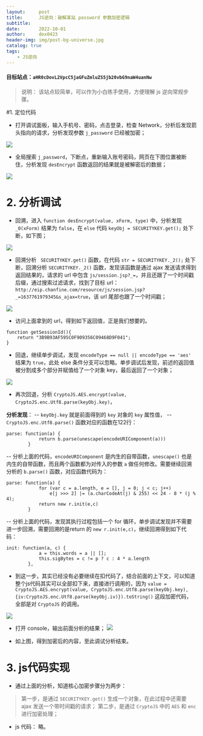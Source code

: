 ```yaml
---
layout:     post
title:      JS逆向：破解某站 password 参数加密逻辑
subtitle:   
date:       2022-10-01
author:     dex0423
header-img: img/post-bg-universe.jpg
catalog: true
tags:
    - JS逆向
---
```


#### 目标站点：`aHR0cDovL2VpcC5jaGFuZmluZS5jb20vbG9naW4uanNw`

>说明： 该站点较简单，可以作为小白练手使用，方便理解 js 逆向常规步骤。

#1. 定位代码
- 打开调试面板，输入手机号、密码，点击登录，检查 Network，分析后发现箭头指向的请求，分析发现参数 `j_password` 已经被加密；

![]({{site.baseurl}}/img-post/password-1.png)
- 全局搜索 `j_password`，下断点，重新输入账号密码，网页在下图位置被断住，分析发现 `desEncrypt` 函数返回的结果就是被解密后的数据；

![]({{site.baseurl}}/img-post/password-2.png)
# 2. 分析调试
- 回溯，进入 `function desEncrypt(value, xForm, type)` 中，分析发现 `_0(xForm)` 结果为 `false`，在 `else` 代码 `keyObj = SECURITYKEY.get();` 处下断，如下图；

![]({{site.baseurl}}/img-post/password-3.png)
- 回溯分析 ` SECURITYKEY.get()` 函数，在代码 `str = SECURITYKEY._2();` 处下断，回溯分析 `SECURITYKEY._2()` 函数，发现该函数是通过 ajax 发送请求得到返回结果的，请求的 url 中包含 `js/session.jsp?_=`，并且还跟了一个时间戳后缀，通过搜索过滤请求，找到了目标 url： `http://eip.chanfine.com/resource/js/session.jsp?_=1637761979345&s_ajax=true`，该 url 尾部也跟了一个时间戳；

![]({{site.baseurl}}/img-post/password-4.png)
- 访问上面拿到的 url，得到如下返回值，正是我们想要的。
```
function getSessionId(){
	return "3B9B93AF595C0F909356C09468D9F041";
}
```
- 回退，继续单步调试，发现 `encodeType == null || encodeType == 'aes'` 结果为 `true`，此处 else 条件分支可以忽略。单步调试后发现，前述的返回值被分割成多个部分并赋值给了一个对象 key，最后返回了一个对象；

![]({{site.baseurl}}/img-post/password-5.png)

- 再次回退，分析 `CryptoJS.AES.encrypt(value, CryptoJS.enc.Utf8.parse(keyObj.key)`，

**分析发现**：
-- `keyObj.key` 就是前面得到的 `key` 对象的 `key` 属性值，
-- `CryptoJS.enc.Utf8.parse()` 函数对应的函数在122行：
```
parse: function(a) {
            return b.parse(unescape(encodeURIComponent(a)))
        }
```
-- 分析上面的代码，`encodeURIComponent` 是内生的自带函数，`unescape()` 也是内生的自带函数，而且两个函数都为对传入的参数 `a` 做任何修改。需要继续回溯分析的 `b.parse()` 函数，对应函数代码为：
```
parse: function(a) {
            for (var c = a.length, e = [], j = 0; j < c; j++)
                e[j >>> 2] |= (a.charCodeAt(j) & 255) << 24 - 8 * (j % 4);
            return new r.init(e,c)
        }
```
-- 分析上面的代码，发现其执行过程包括一个 for 循环，单步调试发现并不需要进一步回溯，需要回溯的是return 的 `new r.init(e,c)`，继续回溯得到如下代码：
```
init: function(a, c) {
            a = this.words = a || [];
            this.sigBytes = c != p ? c : 4 * a.length
        },
```
- 到这一步，其实已经没有必要继续在扣代码了，结合前面的上下文，可以知道整个js代码其实可以全部扣下来，直接进行调用的，因为 `value = CryptoJS.AES.encrypt(value, CryptoJS.enc.Utf8.parse(keyObj.key), {iv:CryptoJS.enc.Utf8.parse(keyObj.iv)}).toString()` 这段加密代码，全部是对 `CryptoJS` 的调用。

![]({{site.baseurl}}/img-post/password-5.png)
- 打开 console，输出前面分析的结果；
![]({{site.baseurl}}/img-post/password-5.png)

- 如上图，得到加密后的内容，至此调试分析结束。
# 3. js代码实现
- 通过上面的分析，知道核心加密步骤分为两步：
>第一步，是通过 `SECURITYKEY.get()` 生成一个对象，在此过程中还需要 ajax 发送一个带时间戳的请求；
第二步，是通过 `CryptoJS` 中的 `AES` 和 `enc` 进行加密处理；
- js 代码：
  略。
